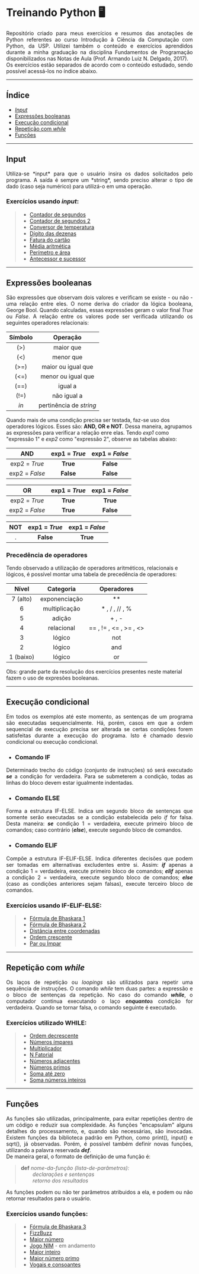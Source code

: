 # Treinando Python 🖥️
<div style="text-align: justify">Repositório criado para meus exercícios e resumos das anotações de Python referentes ao curso Introdução à Ciência da Computação com Python, da USP. Utilizei também o conteúdo e exercícios aprendidos durante a minha graduação na disciplina Fundamentos de Programação disponibilizados nas Notas de Aula (Prof. Armando Luiz N. Delgado, 2017). </div>

<div style="text-align: justify">Os exercícios estão separados de acordo com o conteúdo estudado, sendo possível acessá-los no índice abaixo.</div>

____

## Índice

<!--ts-->
- [*Input*](#Input)
- [Expressões booleanas](#Expressões-booleanas)
- [Execução condicional](#Execução-condicional)
- [Repetição com *while*](#Repetição-com-WHILE)
- [Funções](#Funções)
<!--te-->

_________________________________________________________________


## Input
<div style="text-align: justify"> Utiliza-se *input* para que o usuário insira os dados solicitados pelo programa. A saída é sempre um *string*, sendo preciso alterar o tipo de dado (caso seja numérico) para utilizá-o em uma operação.

### Exercícios usando *input*:
>- [Contador de segundos](https://github.com/MilenaSateles/TreinandoPython/blob/main/ContadorSegundos.py)
>- [Contador de segundos 2](https://github.com/MilenaSateles/TreinandoPython/blob/main/ContadorSegundos2.py)
>- [Conversor de temperatura](https://github.com/MilenaSateles/TreinandoPython/blob/main/ConversorDeTemperatura.py)
>- [Dígito das dezenas](https://github.com/MilenaSateles/TreinandoPython/blob/main/D%C3%ADgitoDezenas.py)
>- [Fatura do cartão](https://github.com/MilenaSateles/TreinandoPython/blob/main/FaturaCart%C3%A3o.py)
>- [Média aritmética](https://github.com/MilenaSateles/TreinandoPython/blob/main/MediaAritmetica.py)
>- [Perímetro e área](https://github.com/MilenaSateles/TreinandoPython/blob/main/PerimetroArea.py)
>- [Antecessor e sucessor](https://github.com/MilenaSateles/TreinandoPython/blob/main/AntecessorSucessor.py)


_____

## Expressões booleanas
São expressões que observam dois valores e verificam se existe - ou não - uma relação entre eles. O nome deriva do criador da lógica booleana, George Bool. Quando calculadas, essas expressões geram o valor final *True* ou *False*. A relação entre os valores pode ser verificada utilizando os seguintes operadores relacionais:</div>

<div style="text-align: center">

Símbolo  |  Operação
:-------:|:----------:
(>)      | maior que
(<)      | menor que
(>=)     | maior ou igual que
(<=)     | menor ou igual que
(==)     | igual a
(!=)     | não igual a
*in*     | pertinência de *string*

</div>

Quando mais de uma condição precisa ser testada, faz-se uso dos operadores lógicos. Esses são: **AND, OR e NOT**.
Dessa maneira, agrupamos as expressões para verificar a relação enre elas. Tendo *exp1* como "expressão 1" e *exp2* como "expressão 2", observe as tabelas abaixo:

AND | exp1 = *True* | exp1 = *False*
:------:|:-------------:|:-------------:
exp2 = *True* | **True** | **False**
exp2 = *False* | **False** | **False**

OR| exp1 = *True* | exp1 = *False*
:------:|:-------------:|:-------------:
exp2 = *True* | **True** | **True**
exp2 = *False* | **True** | **False**

NOT | exp1 = *True* | exp1 = *False*
:------:|:-------------:|:-------------:
. | **False** | **True**

### Precedência de operadores
Tendo observado a utilização de operadores aritméticos, relacionais e lógicos, é possível montar uma tabela de precedência de operadores:

Nível | Categoria | Operadores
:----:|:---------:|:-----------:
7 (alto) | exponenciação|**
6 | multiplicação | * , / , // , %
5 | adição | + , -
4 | relacional | == , != , <= , >= , <>
3 |lógico | not
2 | lógico | and
1 (baixo) | lógico | or

Obs: grande parte da resolução dos exercícios presentes neste material fazem o uso de expresões booleanas.
____

## Execução condicional
<div style="text-align: justify"> Em todos os exemplos até este momento, as sentenças de um programa são executadas sequencialmente. Há, porém, casos em que a ordem sequencial de execução precisa ser alterada se certas condições forem satisfeitas durante a execução do programa. Isto é chamado desvio condicional ou execução condicional. 



- ### Comando IF
Determinado trecho do código (conjunto de instruções) só será executado ***se*** a condição for verdadeira. Para se submeterem a condição, todas as linhas do bloco devem estar igualmente indentadas.

- ### Comando ELSE

Forma a estrutura IF-ELSE. Indica um segundo bloco de sentenças que somente serão executadas se a condição estabelecida pelo *if* for falsa. Desta maneira: ***se*** condição 1 = verdadeira, execute primeiro bloco de comandos; caso contrário (***else***), execute segundo bloco de comandos.

 - ### Comando ELIF
 
Compõe a estrutura IF-ELIF-ELSE. Indica diferentes decisões que podem ser tomadas em alternativas excludentes entre si. Assim: ***if*** apenas a condição 1 = verdadeira, execute primeiro bloco de comandos; ***elif*** apenas a condição 2 = verdadeira, execute segundo bloco de comandos; ***else*** (caso as condições anteriores sejam falsas), execute terceiro bloco de comandos.

### Exercícios usando IF-ELIF-ELSE:
>- [Fórmula de Bhaskara 1](https://github.com/MilenaSateles/TreinandoPython/blob/main/Bhaskara.py)
>- [Fórmula de Bhaskara 2](https://github.com/MilenaSateles/TreinandoPython/blob/main/Bhaskara2.py)
>- [Distância entre coordenadas](https://github.com/MilenaSateles/TreinandoPython/blob/main/DistanciaCoordenadas.py)
>- [Ordem crescente](https://github.com/MilenaSateles/TreinandoPython/blob/main/OrdemCrescente.py)
>- [Par ou Ímpar](https://github.com/MilenaSateles/TreinandoPython/blob/main/ParOuImpar.py)

----

## Repetição com *while*
Os laços de repetição ou *loopings* são utilizados para repetir uma sequência de instruções. O comando *while* tem duas partes: a expressão e o bloco de sentenças da repetição. No caso do comando ***while***, o computador continua executando o laço ***enquanto***a condição for verdadeira. Quando se tornar falsa, o comando seguinte é executado.

### Exercícios utilizado WHILE:
>- [Ordem decrescente](https://github.com/MilenaSateles/TreinandoPython/blob/main/Decrescente.py)
 >- [Números ímpares](https://github.com/MilenaSateles/TreinandoPython/blob/main/ImprimeImpar.py)
 >- [Multiplicador](https://github.com/MilenaSateles/TreinandoPython/blob/main/Multiplicador.py)
 >- [N Fatorial](https://github.com/MilenaSateles/TreinandoPython/blob/main/Nfatorial.py)
 >- [Números adjacentes](https://github.com/MilenaSateles/TreinandoPython/blob/main/NumAdjacentes.py)
 >- [Números primos](https://github.com/MilenaSateles/TreinandoPython/blob/main/NumerosPrimos.py)
 >- [Soma até zero](https://github.com/MilenaSateles/TreinandoPython/blob/main/SomaAteZero.py)
 >- [Soma números inteiros](https://github.com/MilenaSateles/TreinandoPython/blob/main/SomaNumInteiros.py)


-----

## Funções

As funções são utilizadas, principalmente, para evitar repetições dentro de um código e reduzir sua complexidade. As funções "encapsulam" alguns detalhes do processamento, e, quando são necessárias, são invocadas. Existem funções da biblioteca padrão em Python, como print(), input() e sqrt(), já observadas. Porém, é possível também definir novas funções, utilizando a palavra reservada ***def***.  
De maneira geral, o formato de definição de uma função é:  

>**def** *nome-da-função (lista-de-parâmetros):*  
&nbsp;&nbsp;&nbsp;&nbsp;&nbsp;&nbsp;&nbsp; *declarações e sentenças*  
&nbsp;&nbsp;&nbsp;&nbsp;&nbsp;&nbsp;&nbsp; *retorno dos resultados* 

As funções podem ou não ter parâmetros atribuidos a ela, e podem ou não retornar resultados para o usuário.

### Exercícios usando funções:
>- [Fórmula de Bhaskara 3](https://github.com/MilenaSateles/TreinandoPython/blob/main/Bhaskara3.py)
>- [FizzBuzz](https://github.com/MilenaSateles/TreinandoPython/blob/main/Fun%C3%A7%C3%A3oFizzBuzz.py)
>- [Maior número](https://github.com/MilenaSateles/TreinandoPython/blob/main/Fun%C3%A7%C3%A3oMaiorNum.py)
>- [Jogo NIM](https://github.com/MilenaSateles/TreinandoPython/blob/main/JogoNIM.py) - em andamento
>- [Maior inteiro](https://github.com/MilenaSateles/TreinandoPython/blob/main/MaiorInteiro.py)
>- [Maior número primo](https://github.com/MilenaSateles/TreinandoPython/blob/main/RetornaPrimo.py)
>- [Vogais e consoantes](https://github.com/MilenaSateles/TreinandoPython/blob/main/VogaisEConsoantes.py)



